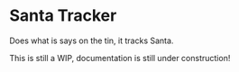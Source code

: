 # Santa Tracker
Does what is says on the tin, it tracks Santa.

This is still a WIP, documentation is still under construction!